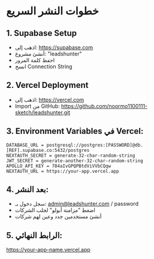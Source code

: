 # خطوات النشر السريع

## 1. Supabase Setup
- اذهب إلى: https://supabase.com
- أنشئ مشروع: "leadshunter"
- احفظ كلمة المرور
- انسخ Connection String

## 2. Vercel Deployment
- اذهب إلى: https://vercel.com
- Import من GitHub: https://github.com/noormo1100111-sketch/leadshunter.git

## 3. Environment Variables في Vercel:
```
DATABASE_URL = postgresql://postgres:[PASSWORD]@db.[REF].supabase.co:5432/postgres
NEXTAUTH_SECRET = generate-32-char-random-string
JWT_SECRET = generate-another-32-char-random-string  
APOLLO_API_KEY = 784aIvGPQPBtdViVVbCQqw
NEXTAUTH_URL = https://your-app.vercel.app
```

## 4. بعد النشر:
- سجل دخول بـ: admin@leadshunter.com / password
- اضغط "مزامنة أبولو" لجلب الشركات
- أنشئ مستخدمين جدد وعين لهم شركات

## 5. الرابط النهائي:
https://your-app-name.vercel.app